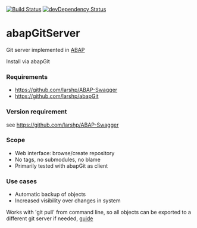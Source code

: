 [![Build Status](https://travis-ci.org/larshp/abapGitServer.svg?branch=master)](https://travis-ci.org/larshp/abapGitServer)
[![devDependency Status](https://david-dm.org/larshp/abapGitServer/dev-status.svg)](https://david-dm.org/larshp/abapGitServer#info=devDependencies)

# abapGitServer
Git server implemented in [ABAP](http://www.abapgit.org)

Install via abapGit

### Requirements
- https://github.com/larshp/ABAP-Swagger
- https://github.com/larshp/abapGit

### Version requirement
see https://github.com/larshp/ABAP-Swagger

### Scope
- Web interface: browse/create repository
- No tags, no submodules, no blame
- Primarily tested with abapGit as client

### Use cases
- Automatic backup of objects
- Increased visibility over changes in system

Works with 'git pull' from command line, so all objects can be exported to a different git server if needed, [guide](https://help.github.com/articles/importing-a-git-repository-using-the-command-line/)
